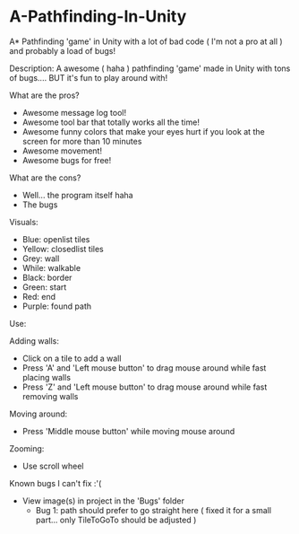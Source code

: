# A-Pathfinding-In-Unity
A* Pathfinding 'game' in Unity with a lot of bad code ( I'm not a pro at all ) and probably a load of bugs!

Description:
A awesome ( haha ) pathfinding 'game' made in Unity with tons of bugs.... BUT it's fun to play around with!

What are the pros?
- Awesome message log tool!
- Awesome tool bar that totally works all the time!
- Awesome funny colors that make your eyes hurt if you look at the screen for more than 10 minutes
- Awesome movement!
- Awesome bugs for free!

What are the cons?
- Well... the program itself haha
- The bugs

Visuals:
- Blue: openlist tiles
- Yellow: closedlist tiles
- Grey: wall
- While: walkable
- Black: border
- Green: start
- Red: end
- Purple: found path

Use:

Adding walls:
- Click on a tile to add a wall
- Press 'A' and 'Left mouse button' to drag mouse around while fast placing walls
- Press 'Z' and 'Left mouse button' to drag mouse around while fast removing walls

Moving around:
- Press 'Middle mouse button' while moving mouse around

Zooming:
- Use scroll wheel


Known bugs I can't fix :'(
- View image(s) in project in the 'Bugs' folder
  - Bug 1: path should prefer to go straight here ( fixed it for a small part... only TileToGoTo should be adjusted )
   
